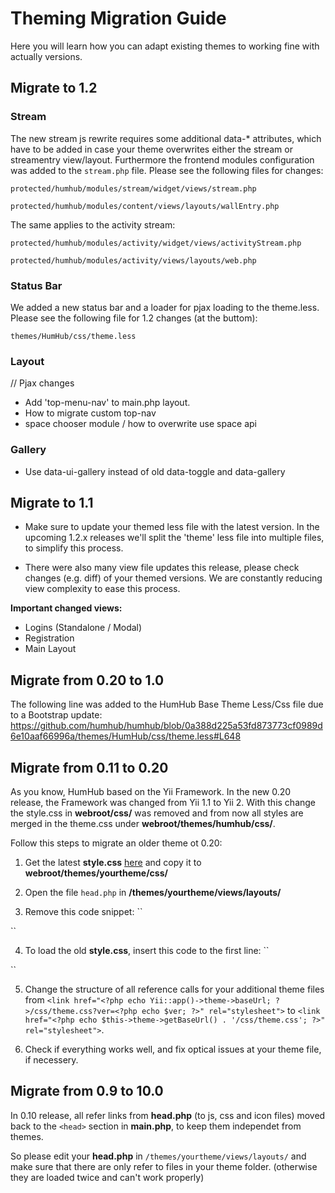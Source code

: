 # Theming Migration Guide

Here you will learn how you can adapt existing themes to working fine with actually versions.

## Migrate to 1.2

### Stream

The new stream js rewrite requires some additional data-* attributes, which have to be added in case your theme overwrites either the stream or
streamentry view/layout. Furthermore the frontend modules configuration was added to the `stream.php` file. 
Please see the following files for changes:

`protected/humhub/modules/stream/widget/views/stream.php`

`protected/humhub/modules/content/views/layouts/wallEntry.php`

The same applies to the activity stream:

`protected/humhub/modules/activity/widget/views/activityStream.php`

`protected/humhub/modules/activity/views/layouts/web.php`


### Status Bar

We added a new status bar and a loader for pjax loading to the theme.less.
Please see the following file for 1.2 changes (at the buttom):

`themes/HumHub/css/theme.less`

### Layout

// Pjax changes
- Add 'top-menu-nav' to main.php layout.
- How to migrate custom top-nav
- space chooser module / how to overwrite use space api

### Gallery

- Use data-ui-gallery instead of old data-toggle and data-gallery

## Migrate to 1.1

- Make sure to update your themed less file with the latest version.
In the upcoming 1.2.x releases we'll split the 'theme' less file into multiple files, to simplify this process.

- There were also many view file updates this release, please check changes (e.g. diff) of your themed versions.
We are constantly reducing view complexity to ease this process.

**Important changed views:**

- Logins (Standalone / Modal)
- Registration
- Main Layout

## Migrate from 0.20 to 1.0

The following line was added to the HumHub Base Theme Less/Css file due to a Bootstrap update:
https://github.com/humhub/humhub/blob/0a388d225a53fd873773cf0989d6e10aaf66996a/themes/HumHub/css/theme.less#L648

## Migrate from 0.11 to 0.20

As you know, HumHub based on the Yii Framework. In the new 0.20 release, the Framework was changed from Yii 1.1 to Yii 2. With this change the style.css in **webroot/css/** was removed and from now all styles are merged in the theme.css under  **webroot/themes/humhub/css/**.

Follow this steps to migrate an older theme ot 0.20:

1. Get the latest **style.css** [here](https://github.com/humhub/humhub/blob/v0.11/css/style.css) and copy it to **webroot/themes/yourtheme/css/**

2. Open the file ``head.php`` in **/themes/yourtheme/views/layouts/**

3. Remove this code snippet:
``
<?php $ver = HVersion::VERSION; ?>
``

4. To load the old **style.css**, insert this code to the first line:
``
<link href="<?php echo $this->theme->getBaseUrl() . '/css/style.css'; ?>" rel="stylesheet">
``

5. Change the structure of all reference calls for your additional theme files from 
``<link href="<?php echo Yii::app()->theme->baseUrl; ?>/css/theme.css?ver=<?php echo $ver; ?>" rel="stylesheet">`` to ``<link href="<?php echo $this->theme->getBaseUrl() . '/css/theme.css'; ?>" rel="stylesheet">``. 

6. Check if everything works well, and fix optical issues at your theme file, if necessery.

## Migrate from 0.9 to 10.0

In 0.10 release, all refer links from **head.php** (to js, css and icon files) moved back to the ``<head>`` section in **main.php**, to keep them independet from themes.

So please edit your **head.php** in ``/themes/yourtheme/views/layouts/`` and make sure that there are only refer to files in your theme folder. (otherwise they are loaded twice and can't work properly)

